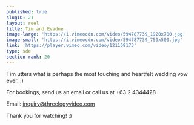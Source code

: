 ```yaml
---
published: true
slugID: 21
layout: reel
title: Tim and Evadne
image-large: 'https://i.vimeocdn.com/video/594787739_1920x700.jpg'
image-small: 'https://i.vimeocdn.com/video/594787739_750x500.jpg'
link: 'https://player.vimeo.com/video/121169173'
type: sde
section-rank: 20
---
```

Tim utters what is perhaps the most touching and heartfelt wedding vow ever. :)

For bookings, send us an email or call us at +63 2 4344428

Email: inquiry@threelogyvideo.com

Thank you for watching! :)
